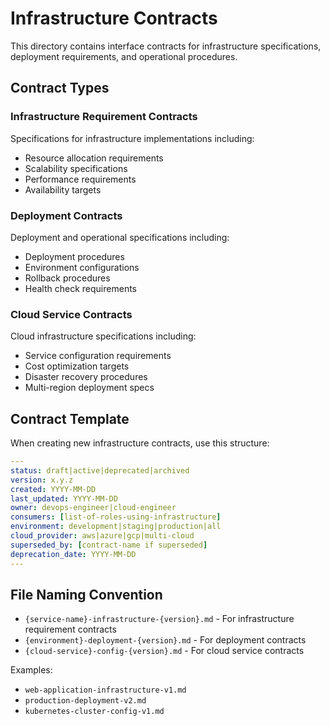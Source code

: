 # Infrastructure Contracts

This directory contains interface contracts for infrastructure specifications, deployment requirements, and operational procedures.

## Contract Types

### Infrastructure Requirement Contracts
Specifications for infrastructure implementations including:
- Resource allocation requirements
- Scalability specifications
- Performance requirements
- Availability targets

### Deployment Contracts
Deployment and operational specifications including:
- Deployment procedures
- Environment configurations
- Rollback procedures
- Health check requirements

### Cloud Service Contracts
Cloud infrastructure specifications including:
- Service configuration requirements
- Cost optimization targets
- Disaster recovery procedures
- Multi-region deployment specs

## Contract Template

When creating new infrastructure contracts, use this structure:

```yaml
---
status: draft|active|deprecated|archived
version: x.y.z
created: YYYY-MM-DD
last_updated: YYYY-MM-DD
owner: devops-engineer|cloud-engineer
consumers: [list-of-roles-using-infrastructure]
environment: development|staging|production|all
cloud_provider: aws|azure|gcp|multi-cloud
superseded_by: [contract-name if superseded]
deprecation_date: YYYY-MM-DD
---
```

## File Naming Convention

- `{service-name}-infrastructure-{version}.md` - For infrastructure requirement contracts
- `{environment}-deployment-{version}.md` - For deployment contracts
- `{cloud-service}-config-{version}.md` - For cloud service contracts

Examples:
- `web-application-infrastructure-v1.md`
- `production-deployment-v2.md`
- `kubernetes-cluster-config-v1.md`